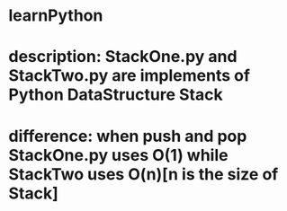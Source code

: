 # learnPython
# description: StackOne.py and StackTwo.py are implements of Python DataStructure Stack
# difference: when push and pop StackOne.py uses O(1) while StackTwo uses O(n)[n is the size of Stack]
